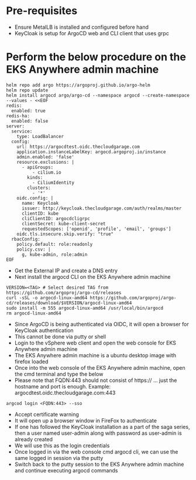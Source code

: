 # Pre-requisites
* Ensure MetalLB is installed and configured before hand
* KeyCloak is setup for ArgoCD web and CLI client that uses grpc
# Perform the below procedure on the EKS Anywhere admin machine
```
helm repo add argo https://argoproj.github.io/argo-helm
helm repo update
helm install argocd argo/argo-cd --namespace argocd --create-namespace --values - <<EOF
redis:
  enabled: true
redis-ha:
  enabled: false
server:
  service:
    type: LoadBalancer
  config:
    url: https://argocdtest.oidc.thecloudgarage.com
    application.instanceLabelKey: argocd.argoproj.io/instance
    admin.enabled: 'false'
    resource.exclusions: |
      - apiGroups:
          - cilium.io
        kinds:
          - CiliumIdentity
        clusters:
          - '*'
    oidc.config: |
      name: Keycloak
      issuer: http://keycloak.thecloudgarage.com/auth/realms/master
      clientID: kube
      cliClientID: argocdcligrpc
      clientSecret: kube-client-secret
      requestedScopes: ['openid', 'profile', 'email', 'groups']
    oidc.tls.insecure.skip.verify: "true"
  rbacConfig:
    policy.default: role:readonly
    policy.csv: |
      g, kube-admin, role:admin
EOF
```
* Get the External IP and create a DNS entry
* Next install the argocd CLI on the EKS Anywhere admin machine
```
VERSION=<TAG> # Select desired TAG from https://github.com/argoproj/argo-cd/releases
curl -sSL -o argocd-linux-amd64 https://github.com/argoproj/argo-cd/releases/download/$VERSION/argocd-linux-amd64
sudo install -m 555 argocd-linux-amd64 /usr/local/bin/argocd
rm argocd-linux-amd64
```
* Since ArgoCD is being authenticated via OIDC, it will open a browser for KeyCloak authentication
* This cannot be done via putty or shell
* Login to the vSphere web client and open the web console for EKS Anywhere admin machine
* The EKS Anywhere admin machine is a ubuntu desktop image with firefox loaded
* Once into the web console of the EKS Anywhere admin machine, open the cmd terminal and type the below
* Please note that FQDN:443 should not consist of https:// ... just the hostname and port is enough. Example: argocdtest.oidc.thecloudgarage.com:443
```
argcod login <FQDN:443> --sso
```
* Accept certificate warning
* It will open up a browser window in FireFox to authenticate
* If one has followed the KeyCloak installation as a part of the saga series, then a user named user-admin along with password as user-admin is already created
* We will use this as the login credentials
* Once logged in via the web console cmd argocd cli, we can use the same logged in session via the putty
* Switch back to the putty session to the EKS Anywhere admin machine and continue executing argocd commands
